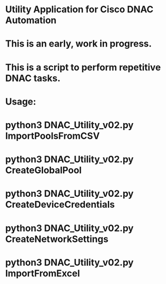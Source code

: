 # Utility Application for Cisco DNAC Automation
# This is an early, work in progress.
# This is a script to perform repetitive DNAC tasks.
# Usage:
# python3 DNAC_Utility_v02.py ImportPoolsFromCSV <CSV filename>
# python3 DNAC_Utility_v02.py CreateGlobalPool
# python3 DNAC_Utility_v02.py CreateDeviceCredentials
# python3 DNAC_Utility_v02.py CreateNetworkSettings
# python3 DNAC_Utility_v02.py ImportFromExcel

